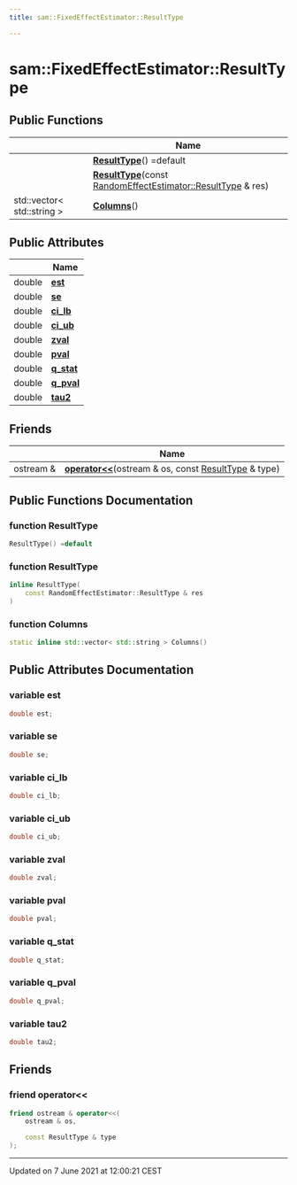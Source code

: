 ```yaml
---
title: sam::FixedEffectEstimator::ResultType

---
```


# sam::FixedEffectEstimator::ResultType



## Public Functions

|                | Name           |
| -------------- | -------------- |
| | **[ResultType](/doxygen/Classes/structsam_1_1_fixed_effect_estimator_1_1_result_type/#function-resulttype)**() =default |
| | **[ResultType](/doxygen/Classes/structsam_1_1_fixed_effect_estimator_1_1_result_type/#function-resulttype)**(const [RandomEffectEstimator::ResultType](/doxygen/Classes/structsam_1_1_random_effect_estimator_1_1_result_type/) & res) |
| std::vector< std::string > | **[Columns](/doxygen/Classes/structsam_1_1_fixed_effect_estimator_1_1_result_type/#function-columns)**() |

## Public Attributes

|                | Name           |
| -------------- | -------------- |
| double | **[est](/doxygen/Classes/structsam_1_1_fixed_effect_estimator_1_1_result_type/#variable-est)**  |
| double | **[se](/doxygen/Classes/structsam_1_1_fixed_effect_estimator_1_1_result_type/#variable-se)**  |
| double | **[ci_lb](/doxygen/Classes/structsam_1_1_fixed_effect_estimator_1_1_result_type/#variable-ci_lb)**  |
| double | **[ci_ub](/doxygen/Classes/structsam_1_1_fixed_effect_estimator_1_1_result_type/#variable-ci_ub)**  |
| double | **[zval](/doxygen/Classes/structsam_1_1_fixed_effect_estimator_1_1_result_type/#variable-zval)**  |
| double | **[pval](/doxygen/Classes/structsam_1_1_fixed_effect_estimator_1_1_result_type/#variable-pval)**  |
| double | **[q_stat](/doxygen/Classes/structsam_1_1_fixed_effect_estimator_1_1_result_type/#variable-q_stat)**  |
| double | **[q_pval](/doxygen/Classes/structsam_1_1_fixed_effect_estimator_1_1_result_type/#variable-q_pval)**  |
| double | **[tau2](/doxygen/Classes/structsam_1_1_fixed_effect_estimator_1_1_result_type/#variable-tau2)**  |

## Friends

|                | Name           |
| -------------- | -------------- |
| ostream & | **[operator<<](/doxygen/Classes/structsam_1_1_fixed_effect_estimator_1_1_result_type/#friend-operator<<)**(ostream & os, const [ResultType](/doxygen/Classes/structsam_1_1_fixed_effect_estimator_1_1_result_type/) & type)  |

## Public Functions Documentation

### function ResultType

```cpp
ResultType() =default
```


### function ResultType

```cpp
inline ResultType(
    const RandomEffectEstimator::ResultType & res
)
```


### function Columns

```cpp
static inline std::vector< std::string > Columns()
```


## Public Attributes Documentation

### variable est

```cpp
double est;
```


### variable se

```cpp
double se;
```


### variable ci_lb

```cpp
double ci_lb;
```


### variable ci_ub

```cpp
double ci_ub;
```


### variable zval

```cpp
double zval;
```


### variable pval

```cpp
double pval;
```


### variable q_stat

```cpp
double q_stat;
```


### variable q_pval

```cpp
double q_pval;
```


### variable tau2

```cpp
double tau2;
```


## Friends

### friend operator<<

```cpp
friend ostream & operator<<(
    ostream & os,

    const ResultType & type
);
```


-------------------------------

Updated on  7 June 2021 at 12:00:21 CEST
